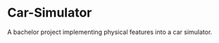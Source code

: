 Car-Simulator
=============

A bachelor project implementing physical features into a car simulator.
